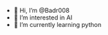 - 👋 Hi, I’m @Badr008
- 👀 I’m interested in AI
- 🌱 I’m currently learning python

<!---
Badr008/Badr008 is a ✨ special ✨ repository because its `README.md` (this file) appears on your GitHub profile.
You can click the Preview link to take a look at your changes.
--->
